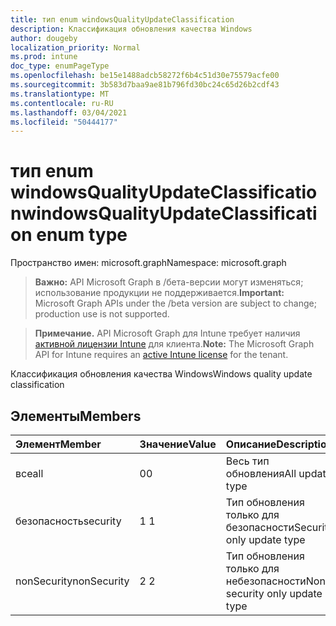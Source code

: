 ```yaml
---
title: тип enum windowsQualityUpdateClassification
description: Классификация обновления качества Windows
author: dougeby
localization_priority: Normal
ms.prod: intune
doc_type: enumPageType
ms.openlocfilehash: be15e1488adcb58272f6b4c51d30e75579acfe00
ms.sourcegitcommit: 3b583d7baa9ae81b796fd30bc24c65d26b2cdf43
ms.translationtype: MT
ms.contentlocale: ru-RU
ms.lasthandoff: 03/04/2021
ms.locfileid: "50444177"
---
```

# <a name="windowsqualityupdateclassification-enum-type"></a><span data-ttu-id="222ec-103">тип enum windowsQualityUpdateClassification</span><span class="sxs-lookup"><span data-stu-id="222ec-103">windowsQualityUpdateClassification enum type</span></span>

<span data-ttu-id="222ec-104">Пространство имен: microsoft.graph</span><span class="sxs-lookup"><span data-stu-id="222ec-104">Namespace: microsoft.graph</span></span>

> <span data-ttu-id="222ec-105">**Важно:** API Microsoft Graph в /бета-версии могут изменяться; использование продукции не поддерживается.</span><span class="sxs-lookup"><span data-stu-id="222ec-105">**Important:** Microsoft Graph APIs under the /beta version are subject to change; production use is not supported.</span></span>

> <span data-ttu-id="222ec-106">**Примечание.** API Microsoft Graph для Intune требует наличия [активной лицензии Intune](https://go.microsoft.com/fwlink/?linkid=839381) для клиента.</span><span class="sxs-lookup"><span data-stu-id="222ec-106">**Note:** The Microsoft Graph API for Intune requires an [active Intune license](https://go.microsoft.com/fwlink/?linkid=839381) for the tenant.</span></span>

<span data-ttu-id="222ec-107">Классификация обновления качества Windows</span><span class="sxs-lookup"><span data-stu-id="222ec-107">Windows quality update classification</span></span>

## <a name="members"></a><span data-ttu-id="222ec-108">Элементы</span><span class="sxs-lookup"><span data-stu-id="222ec-108">Members</span></span>
|<span data-ttu-id="222ec-109">Элемент</span><span class="sxs-lookup"><span data-stu-id="222ec-109">Member</span></span>|<span data-ttu-id="222ec-110">Значение</span><span class="sxs-lookup"><span data-stu-id="222ec-110">Value</span></span>|<span data-ttu-id="222ec-111">Описание</span><span class="sxs-lookup"><span data-stu-id="222ec-111">Description</span></span>|
|:---|:---|:---|
|<span data-ttu-id="222ec-112">все</span><span class="sxs-lookup"><span data-stu-id="222ec-112">all</span></span>|<span data-ttu-id="222ec-113">0</span><span class="sxs-lookup"><span data-stu-id="222ec-113">0</span></span>|<span data-ttu-id="222ec-114">Весь тип обновления</span><span class="sxs-lookup"><span data-stu-id="222ec-114">All update type</span></span>|
|<span data-ttu-id="222ec-115">безопасность</span><span class="sxs-lookup"><span data-stu-id="222ec-115">security</span></span>|<span data-ttu-id="222ec-116">1 </span><span class="sxs-lookup"><span data-stu-id="222ec-116">1</span></span>|<span data-ttu-id="222ec-117">Тип обновления только для безопасности</span><span class="sxs-lookup"><span data-stu-id="222ec-117">Security only update type</span></span>|
|<span data-ttu-id="222ec-118">nonSecurity</span><span class="sxs-lookup"><span data-stu-id="222ec-118">nonSecurity</span></span>|<span data-ttu-id="222ec-119">2 </span><span class="sxs-lookup"><span data-stu-id="222ec-119">2</span></span>|<span data-ttu-id="222ec-120">Тип обновления только для небезопасности</span><span class="sxs-lookup"><span data-stu-id="222ec-120">Non security only update type</span></span>|




